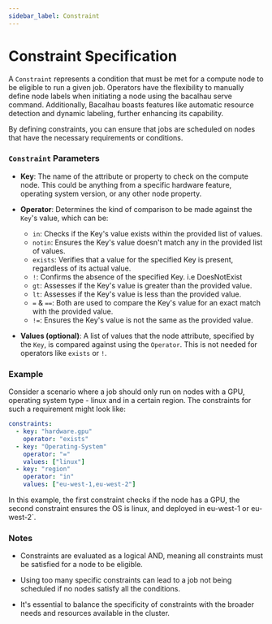 ```yaml
---
sidebar_label: Constraint
---
```


# Constraint Specification

A `Constraint` represents a condition that must be met for a compute node to be eligible to run a given job. Operators have the flexibility to manually define node labels when initiating a node using the bacalhau serve command. Additionally, Bacalhau boasts features like automatic resource detection and dynamic labeling, further enhancing its capability.

By defining constraints, you can ensure that jobs are scheduled on nodes that have the necessary requirements or conditions.

### `Constraint` Parameters

- **Key**: The name of the attribute or property to check on the compute node. This could be anything from a specific hardware feature, operating system version, or any other node property.

- **Operator**: Determines the kind of comparison to be made against the `Key`'s value, which can be:
  - `in`: Checks if the Key's value exists within the provided list of values.
  - `notin`: Ensures the Key's value doesn't match any in the provided list of values.
  - `exists`: Verifies that a value for the specified Key is present, regardless of its actual value.
  - `!`: Confirms the absence of the specified Key. i.e DoesNotExist
  - `gt`: Assesses if the Key's value is greater than the provided value.
  - `lt`: Assesses if the Key's value is less than the provided value.
  - `=` & `==`: Both are used to compare the Key's value for an exact match with the provided value.
  - `!=`: Ensures the Key's value is not the same as the provided value.


- **Values (optional)**: A list of values that the node attribute, specified by the `Key`, is compared against using the `Operator`. This is not needed for operators like `exists` or `!`.

### Example

Consider a scenario where a job should only run on nodes with a GPU, operating system type - linux and in a certain region. The constraints for such a requirement might look like:

```yaml
constraints:
  - key: "hardware.gpu"
    operator: "exists"
  - key: "Operating-System"
    operator: "="
    values: ["linux"]
  - key: "region"
    operator: "in"
    values: ["eu-west-1,eu-west-2"]
```

In this example, the first constraint checks if the node has a GPU, the second constraint ensures the OS is linux, and deployed in eu-west-1 or eu-west-2`.

### Notes

- Constraints are evaluated as a logical AND, meaning all constraints must be satisfied for a node to be eligible.

- Using too many specific constraints can lead to a job not being scheduled if no nodes satisfy all the conditions.

- It's essential to balance the specificity of constraints with the broader needs and resources available in the cluster.
